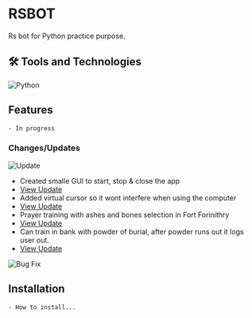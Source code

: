# RSBOT

Rs bot for Python practice purpose.

## 🛠️ Tools and Technologies

<div style="display: flex; flex-wrap: wrap;">
    <img src="https://img.shields.io/badge/Python-3776AB?style=for-the-badge&logo=python&logoColor=white" alt="Python" />
</div>

## Features
    - In progress

### Changes/Updates
![Update](https://img.shields.io/badge/status-updated-brightgreen)
- Created smalle GUI to start, stop & close the app
- [View Update](https://github.com/mikk369/RsBot/commit/be657ffe289ebe5c2baef836f09719ee11bf3ec9) 
- Added virtual cursor so it wont interfere when using the computer
- [View Update](https://github.com/mikk369/RsBot/commit/6bb46c353df9faa0119cc6c3359163b2f416a292) 
- Prayer training with ashes and bones selection in Fort Forinithry
- [View Update](https://github.com/mikk369/RsBot/commit/bc2a38bb5668e79a2da97f016add47f027b273b8) 
- Can train in bank with powder of burial, after powder runs out it logs user out.
- [View Update](https://github.com/mikk369/RsBot/commit/58f84fb464c2c9987803daaa08665562d6704eb1) 

![Bug Fix](https://img.shields.io/badge/status-bugfix-red)

## Installation
    - How to install...